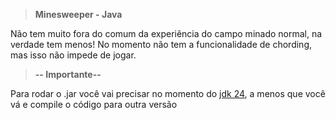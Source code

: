 > **Minesweeper - Java**

Não tem muito fora do comum da experiência do campo minado normal, na verdade tem menos! No momento não tem a funcionalidade
de chording, mas isso não impede de jogar. 

> **-- Importante--**

Para rodar o .jar você vai precisar no momento do [jdk 24](https://www.oracle.com/br/java/technologies/downloads/#jdk24-windows), a menos que você vá e compile o código para outra versão
